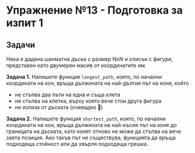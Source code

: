 # Упражнение №13 - Подготовка за изпит 1


## Задачи

Нека е дадена шахматна дъска с размер NxN и списък с фигури, представен като двумерен масив от координатите им.

**Задача 1.** Напишете функция `longest_path`, която, по начални координати на кон, връща дължината на най-дългия път на коня, който
- не стъпва два пъти на една и съща клета
- не стъпва на клетка, върху която вече стои друга фигура
- не излиза от дъската (очевадно 🙂)

**Задача 2.** Напишете функция `shortest_path`, която, по начални координати на кон, връща дължината на най-късия път на коня до границата на дъската, като конят отново не може да стъпва на вече заета позиция. Ако такъв път не съществува, функцията да връща подходяща стойност или да хвърля подходяща грешка.
